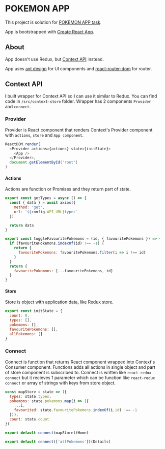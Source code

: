 # POKEMON APP
This project is solution for [POKEMON APP task](https://docs.google.com/document/d/1tc3BgOHgEiVTRXIyBujZZObWk9v4b-4FsrScX5Uk0-I/edit?usp=sharing). 

App is  bootstrapped with [Create React App](https://github.com/facebookincubator/create-react-app).

## About
App doesn't use Redux, but [Context API](https://reactjs.org/docs/context.html#dynamic-context) instead. 

App uses [ant design](https://ant.design) for UI components and [react-router-dom](https://github.com/ReactTraining/react-router/tree/master/packages/react-router-dom) for router.

## Context API
I built wrapper for Context API so I can use it similar to Redux. You can find code in `/src/context-store` folder. Wrapper has 2 components `Provider` and `connect`.

### Provider
Provider is React component that renders Context's Provider component with `actions`, `store` and `App component`.
```js
ReactDOM.render(
  <Provider actions={actions} state={initState}>
    <App />
  </Provider>,
  document.getElementById('root')
)
```

#### Actions 
Actions are function or Promises and they return part of state.
```js
export const getTypes = async () => {
  const { data } = await axios({
    method: 'get',
    url: `${config.API_URL}types`
  })

  return data
}

export const toggleFavouritePokemons = (id, { favouritePokemons }) => {
  if (favouritePokemons.indexOf(id) !== -1) {
    return {
      favouritePokemons: favouritePokemons.filter(i => i !== id)
    }
  }
  return {
    favouritePokemons: [...favouritePokemons, id]
  }
}
```

#### Store
Store is object with application data, like Redux store.
```js
export const initState = {
  count: 0,
  types: [],
  pokemons: [],
  favouritePokemons: [],
  allPokemons: []
}
```

### Connect
Connect is function that returns React component wrapped into Context's Consumer component. 
Functions adds all actions in single object and part of store component is subscribed to. 
Connect is written like `react-redux connect` but it recieves 1 parameter which can be function like `react-redux connect` or array of strings with keys from store object.

```js
const mapStore = state => ({
  types: state.types,
  pokemons: state.pokemons.map(i => ({
    ...i,
    favourited: state.favouritePokemons.indexOf(i.id) !== -1
  })),
  count: state.count
})

export default connect(mapStore)(Home)

export default connect(['allPokemons'])(Details)
```